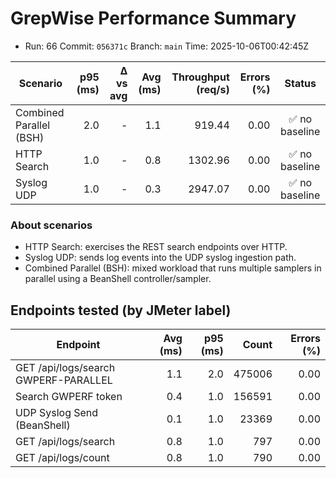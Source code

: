 # GrepWise Performance Summary
- Run: 66  Commit: `056371c`  Branch: `main`  Time: 2025-10-06T00:42:45Z

| Scenario | p95 (ms) | Δ vs avg | Avg (ms) | Throughput (req/s) | Errors (%) | Status |
|---|---:|---:|---:|---:|---:|:--:|
| Combined Parallel (BSH) | 2.0 | - | 1.1 | 919.44 | 0.00 | ✅ no baseline |
| HTTP Search | 1.0 | - | 0.8 | 1302.96 | 0.00 | ✅ no baseline |
| Syslog UDP | 1.0 | - | 0.3 | 2947.07 | 0.00 | ✅ no baseline |

### About scenarios

- HTTP Search: exercises the REST search endpoints over HTTP.
- Syslog UDP: sends log events into the UDP syslog ingestion path.
- Combined Parallel (BSH): mixed workload that runs multiple samplers in parallel using a BeanShell controller/sampler.

## Endpoints tested (by JMeter label)

| Endpoint | Avg (ms) | p95 (ms) | Count | Errors (%) |
|---|---:|---:|---:|---:|
| GET /api/logs/search GWPERF-PARALLEL | 1.1 | 2.0 | 475006 | 0.00 |
| Search GWPERF token | 0.4 | 1.0 | 156591 | 0.00 |
| UDP Syslog Send (BeanShell) | 0.1 | 1.0 | 23369 | 0.00 |
| GET /api/logs/search | 0.8 | 1.0 | 797 | 0.00 |
| GET /api/logs/count | 0.8 | 1.0 | 790 | 0.00 |

